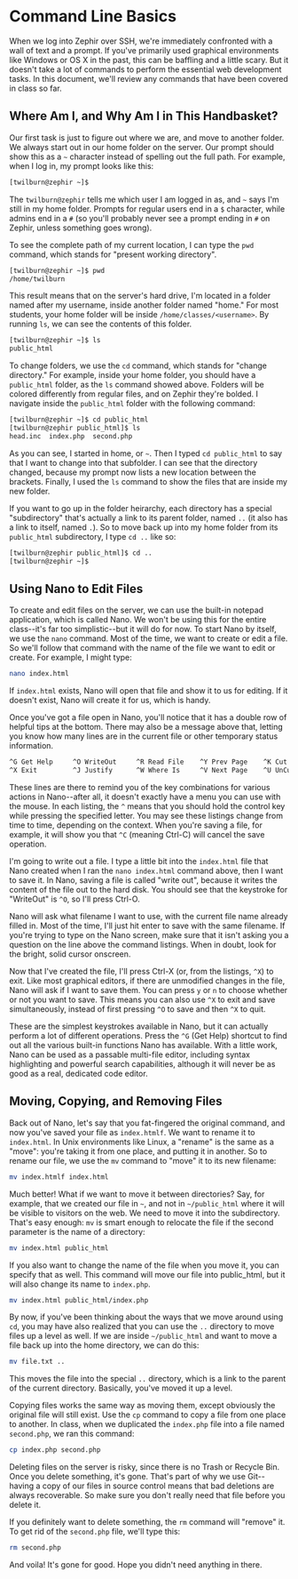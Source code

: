 Command Line Basics
===================

When we log into Zephir over SSH, we're immediately confronted with a wall of text and a prompt. If you've primarily used graphical environments like Windows or OS X in the past, this can be baffling and a little scary. But it doesn't take a lot of commands to perform the essential web development tasks. In this document, we'll review any commands that have been covered in class so far.

Where Am I, and Why Am I in This Handbasket?
--------------------------------------------

Our first task is just to figure out where we are, and move to another folder. We always start out in our home folder on the server. Our prompt should show this as a `~` character instead of spelling out the full path. For example, when I log in, my prompt looks like this:

```sh
[twilburn@zephir ~]$
```

The `twilburn@zephir` tells me which user I am logged in as, and `~` says I'm still in my home folder. Prompts for regular users end in a `$` character, while admins end in a `#` (so you'll probably never see a prompt ending in `#` on Zephir, unless something goes wrong).

To see the complete path of my current location, I can type the `pwd` command, which stands for "present working directory".

```sh
[twilburn@zephir ~]$ pwd
/home/twilburn
```

This result means that on the server's hard drive, I'm located in a folder named after my username, inside another folder named "home." For most students, your home folder will be inside `/home/classes/<username>`. By running `ls`, we can see the contents of this folder.

```sh
[twilburn@zephir ~]$ ls
public_html
```

To change folders, we use the `cd` command, which stands for "change directory." For example, inside your home folder, you should have a `public_html` folder, as the `ls` command showed above. Folders will be colored differently from regular files, and on Zephir they're bolded. I navigate inside the `public_html` folder with the following command:

```sh
[twilburn@zephir ~]$ cd public_html
[twilburn@zephir public_html]$ ls
head.inc  index.php  second.php
```

As you can see, I started in home, or `~`. Then I typed `cd public_html` to say that I want to change into that subfolder. I can see that the directory changed, because my prompt now lists a new location between the brackets. Finally, I used the `ls` command to show the files that are inside my new folder.

If you want to go up in the folder heirarchy, each directory has a special "subdirectory" that's actually a link to its parent folder, named `..` (it also has a link to itself, named `.`). So to move back up into my home folder from its `public_html` subdirectory, I type `cd ..` like so:

```sh
[twilburn@zephir public_html]$ cd ..
[twilburn@zephir ~]$
```

Using Nano to Edit Files
------------------------

To create and edit files on the server, we can use the built-in notepad application, which is called Nano. We won't be using this for the entire class--it's far too simplistic--but it will do for now. To start Nano by itself, we use the `nano` command. Most of the time, we want to create or edit a file. So we'll follow that command with the name of the file we want to edit or create. For example, I might type:

```sh
nano index.html
```

If `index.html` exists, Nano will open that file and show it to us for editing. If it doesn't exist, Nano will create it for us, which is handy. 

Once you've got a file open in Nano, you'll notice that it has a double row of helpful tips at the bottom. There may also be a message above that, letting you know how many lines are in the current file or other temporary status information.

```sh
^G Get Help     ^O WriteOut     ^R Read File    ^Y Prev Page    ^K Cut Text     ^C Cur Pos
^X Exit         ^J Justify      ^W Where Is     ^V Next Page    ^U UnCut Text   ^T To Spell
```

These lines are there to remind you of the key combinations for various actions in Nano--after all, it doesn't exactly have a menu you can use with the mouse. In each listing, the `^` means that you should hold the control key while pressing the specified letter. You may see these listings change from time to time, depending on the context. When you're saving a file, for example, it will show you that `^C` (meaning Ctrl-C) will cancel the save operation.

I'm going to write out a file. I type a little bit into the `index.html` file that Nano created when I ran the `nano index.html` command above, then I want to save it. In Nano, saving a file is called "write out", because it writes the content of the file out to the hard disk. You should see that the keystroke for "WriteOut" is `^O`, so I'll press Ctrl-O. 

Nano will ask what filename I want to use, with the current file name already filled in. Most of the time, I'll just hit enter to save with the same filename. If you're trying to type on the Nano screen, make sure that it isn't asking you a question on the line above the command listings. When in doubt, look for the bright, solid cursor onscreen.

Now that I've created the file, I'll press Ctrl-X (or, from the listings, `^X`) to exit. Like most graphical editors, if there are unmodified changes in the file, Nano will ask if I want to save them. You can press `y` or `n` to choose whether or not you want to save. This means you can also use `^X` to exit and save simultaneously, instead of first pressing `^O` to save and then `^X` to quit.

These are the simplest keystrokes available in Nano, but it can actually perform a lot of different operations. Press the `^G` (Get Help) shortcut to find out all the various built-in functions Nano has available. With a little work, Nano can be used as a passable multi-file editor, including syntax highlighting and powerful search capabilities, although it will never be as good as a real, dedicated code editor.

Moving, Copying, and Removing Files
-----------------------------------

Back out of Nano, let's say that you fat-fingered the original command, and now you've saved your file as `index.htmlf`. We want to rename it to `index.html`. In Unix environments like Linux, a "rename" is the same as a "move": you're taking it from one place, and putting it in another. So to rename our file, we use the `mv` command to "move" it to its new filename:

```sh
mv index.htmlf index.html
```

Much better! What if we want to move it between directories? Say, for example, that we created our file in `~`, and not in `~/public_html` where it will be visible to visitors on the web. We need to move it into the subdirectory. That's easy enough: `mv` is smart enough to relocate the file if the second parameter is the name of a directory:

```sh
mv index.html public_html
```

If you also want to change the name of the file when you move it, you can specify that as well. This command will move our file into public_html, but it will also change its name to `index.php`.

```sh
mv index.html public_html/index.php
```

By now, if you've been thinking about the ways that we move around using `cd`, you may have also realized that you can use the `..` directory to move files up a level as well. If we are inside `~/public_html` and want to move a file back up into the home directory, we can do this:

```sh
mv file.txt ..
```

This moves the file into the special `..` directory, which is a link to the parent of the current directory. Basically, you've moved it up a level.

Copying files works the same way as moving them, except obviously the original file will still exist. Use the `cp` command to copy a file from one place to another. In class, when we duplicated the `index.php` file into a file named `second.php`, we ran this command:

```sh
cp index.php second.php
```

Deleting files on the server is risky, since there is no Trash or Recycle Bin. Once you delete something, it's gone. That's part of why we use Git--having a copy of our files in source control means that bad deletions are always recoverable. So make sure you don't really need that file before you delete it.

If you definitely want to delete something, the `rm` command will "remove" it. To get rid of the `second.php` file, we'll type this:

```sh
rm second.php
```

And voila! It's gone for good. Hope you didn't need anything in there.